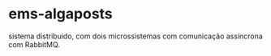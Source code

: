 # ems-algaposts
sistema distribuido, com dois microssistemas com comunicação assíncrona com RabbitMQ.
